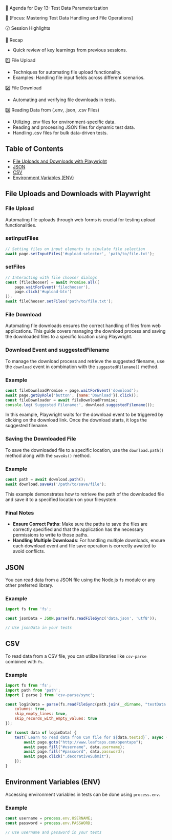 📑 Agenda for Day 13: Test Data Parameterization  

🎯 [Focus: Mastering Test Data Handling and File Operations]  

🕝 Session Highlights  

 📌 Recap  
* Quick review of key learnings from previous sessions.

1️⃣ File Upload  
* Techniques for automating file upload functionality.  
* Examples: Handling file input fields across different scenarios.  

2️⃣ File Download  
* Automating and verifying file downloads in tests.  

3️⃣ Reading Data from (.env, .json, .csv Files)  
* Utilizing .env files for environment-specific data.  
* Reading and processing JSON files for dynamic test data.  
* Handling .csv files for bulk data-driven tests.  

## Table of Contents
- [File Uploads and Downloads with Playwright](#file-uploads-and-downloads-with-playwright)
- [JSON](#json)
- [CSV](#csv)
- [Environment Variables (ENV)](#environment-variables-env)

## File Uploads and Downloads with Playwright

### File Upload

Automating file uploads through web forms is crucial for testing upload functionalities.

### setInputFiles

```javascript
// Setting files on input elements to simulate file selection
await page.setInputFiles('#upload-selector', 'path/to/file.txt');
```

### setFiles

```javascript
// Interacting with file chooser dialogs
const [fileChooser] = await Promise.all([
    page.waitForEvent('filechooser'),
    page.click('#upload-btn')
]);
await fileChooser.setFiles('path/to/file.txt');
```

### File Download
Automating file downloads ensures the correct handling of files from web applications. This guide covers managing the download process and saving the downloaded files to a specific location using Playwright.

### Download Event and suggestedFilename

To manage the download process and retrieve the suggested filename, use the `download` event in combination with the `suggestedFilename()` method.

### Example

```javascript
const fileDownloadPromise = page.waitForEvent('download');
await page.getByRole('button', {name:'Download'}).click();
const fileDownloader = await fileDownloadPromise;
console.log('Suggested Filename:', download.suggestedFilename());
```

In this example, Playwright waits for the download event to be triggered by clicking on the download link. Once the download starts, it logs the suggested filename.

### Saving the Downloaded File

To save the downloaded file to a specific location, use the `download.path()` method along with the `saveAs()` method.

### Example

```javascript
const path = await download.path();
await download.saveAs('/path/to/save/file');
```

This example demonstrates how to retrieve the path of the downloaded file and save it to a specified location on your filesystem.

### Final Notes

- **Ensure Correct Paths**: Make sure the paths to save the files are correctly specified and that the application has the necessary permissions to write to those paths.
- **Handling Multiple Downloads**: For handling multiple downloads, ensure each download event and file save operation is correctly awaited to avoid conflicts.


## JSON

You can read data from a JSON file using the Node.js `fs` module or any other preferred library.

### Example

```javascript
import fs from 'fs';

const jsonData = JSON.parse(fs.readFileSync('data.json', 'utf8'));

// Use jsonData in your tests
```

## CSV

To read data from a CSV file, you can utilize libraries like `csv-parse` combined with `fs`.

### Example

```javascript
import fs from 'fs';
import path from 'path';
import { parse } from 'csv-parse/sync';

const loginData = parse(fs.readFileSync(path.join(__dirname, "testData.csv")), {
    columns: true,
    skip_empty_lines: true,
    skip_records_with_empty_values: true
});

for (const data of loginData) {
    test(`Learn to read data from CSV file for ${data.testId}`, async ({ page }) => {
        await page.goto("http://www.leaftaps.com/opentaps");
        await page.fill("#username", data.username);
        await page.fill("#password", data.password);
        await page.click(".decorativeSubmit");
    });
}
```

## Environment Variables (ENV)

Accessing environment variables in tests can be done using `process.env`.

### Example

```javascript
const username = process.env.USERNAME;
const password = process.env.PASSWORD;

// Use username and password in your tests
```

